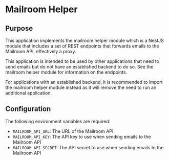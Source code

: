 # Mailroom Helper

## Purpose

This application implements the mailroom helper module which is a NestJS module that includes a set of REST endpoints that forwards emails to the Mailroom API, effectively a proxy.

This application is intended to be used by other applications that need to send emails but do not have an established backend to do so. See the mailroom helper module for information on the endpoints.

For applications with an established backend, it is recommended to import the mailroom helper module instead as it will remove the need to run an additional application.

## Configuration

The following environment variables are required:

- `MAILROOM_API_URL`: The URL of the Mailroom API
- `MAILROOM_API_KEY`: The API key to use when sending emails to the Mailroom API
- `MAILROOM_API_SECRET`: The API secret to use when sending emails to the Mailroom API

